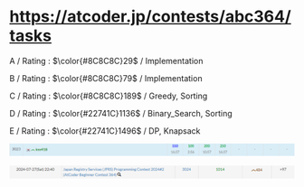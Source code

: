 # https://atcoder.jp/contests/abc364/tasks

A / Rating : $\color{#8C8C8C}29$ / Implementation

B / Rating : $\color{#8C8C8C}79$ / Implementation

C / Rating : $\color{#8C8C8C}189$ / Greedy, Sorting

D / Rating : $\color{#22741C}1136$ / Binary_Search, Sorting

E / Rating : $\color{#22741C}1496$ / DP, Knapsack

![My Image](https://github.com/kss418/Atcoder/blob/main/ABC/Images/Standings/364.png)

![My Image](https://github.com/kss418/Atcoder/blob/main/ABC/Images/Performance/364.png)
